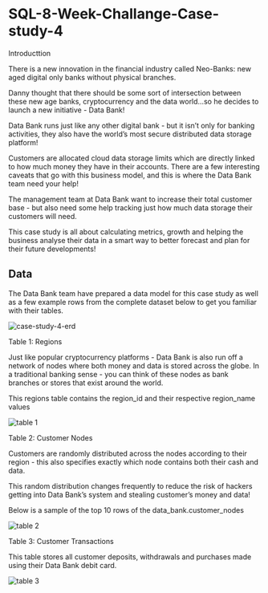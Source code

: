 
# SQL-8-Week-Challange-Case-study-4

Introducttion

There is a new innovation in the financial industry called Neo-Banks: new aged digital only banks without physical branches.

Danny thought that there should be some sort of intersection between these new age banks, cryptocurrency and the data world…so he decides to launch a new initiative - Data Bank!

Data Bank runs just like any other digital bank - but it isn’t only for banking activities, they also have the world’s most secure distributed data storage platform!

Customers are allocated cloud data storage limits which are directly linked to how much money they have in their accounts. There are a few interesting caveats that go with this business model, and this is where the Data Bank team need your help!

The management team at Data Bank want to increase their total customer base - but also need some help tracking just how much data storage their customers will need.

This case study is all about calculating metrics, growth and helping the business analyse their data in a smart way to better forecast and plan for their future developments!

## Data

The Data Bank team have prepared a data model for this case study as well as a few example rows from the complete dataset below to get you familiar with their tables.


![case-study-4-erd](https://github.com/SaamarthMeston/SQL-8-Week-Challange-Case-study-4/assets/111190817/ab269bad-40c9-4e49-9951-a7bfd7f9c7e3)

Table 1: Regions

Just like popular cryptocurrency platforms - Data Bank is also run off a network of nodes where both money and data is stored across the globe. In a traditional banking sense - you can think of these nodes as bank branches or stores that exist around the world.

This regions table contains the region_id and their respective region_name values 


![table 1](https://github.com/SaamarthMeston/SQL-8-Week-Challange-Case-study-4/assets/111190817/1b0247b3-8b61-4f19-83d1-cb4989a41f6f)

Table 2: Customer Nodes

Customers are randomly distributed across the nodes according to their region - this also specifies exactly which node contains both their cash and data.

This random distribution changes frequently to reduce the risk of hackers getting into Data Bank’s system and stealing customer’s money and data!

Below is a sample of the top 10 rows of the data_bank.customer_nodes

![table 2](https://github.com/SaamarthMeston/SQL-8-Week-Challange-Case-study-4/assets/111190817/b41fcaaa-c0a3-4e44-b2ce-1e95898ad7bb)

Table 3: Customer Transactions

This table stores all customer deposits, withdrawals and purchases made using their Data Bank debit card.

![table 3](https://github.com/SaamarthMeston/SQL-8-Week-Challange-Case-study-4/assets/111190817/5d4b40f1-7bea-4179-b441-e32d4b8bb1bd)


